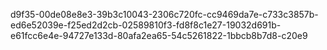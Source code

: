 d9f35-00de08e8e3-39b3c10043-2306c720fc-cc9469da7e-c733c3857b-ed6e52039e-f25ed2d2cb-02589810f3-fd8f8c1e27-19032d691b-e61fcc6e4e-94727e133d-80afa2ea65-54c5261822-1bbcb8b7d8-c20e9
